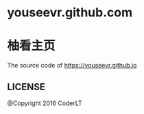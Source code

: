 # youseevr.github.com
柚看主页
======

The source code of https://youseevr.github.io

LICENSE
------------

@Copyright 2016 CoderLT

